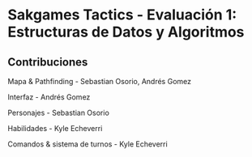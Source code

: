 # Sakgames Tactics - Evaluación 1: Estructuras de Datos y Algoritmos

## Contribuciones
Mapa & Pathfinding - Sebastian Osorio, Andrés Gomez

Interfaz - Andrés Gomez

Personajes - Sebastian Osorio

Habilidades - Kyle Echeverri

Comandos & sistema de turnos - Kyle Echeverri
